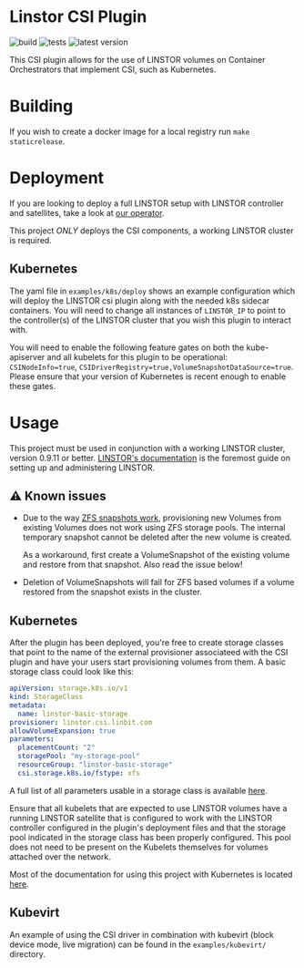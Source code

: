 # Linstor CSI Plugin

![build](https://github.com/piraeusdatastore/linstor-csi/workflows/build/badge.svg)
![tests](https://github.com/piraeusdatastore/linstor-csi/workflows/tests/badge.svg)
![latest version](https://img.shields.io/github/v/tag/piraeusdatastore/linstor-csi?label=version&sort=semver)

This CSI plugin allows for the use of LINSTOR volumes on Container Orchestrators
that implement CSI, such as Kubernetes.

# Building

If you wish to create a docker image for a local registry
run `make staticrelease`.

# Deployment

If you are looking to deploy a full LINSTOR setup with LINSTOR controller and satellites,
take a look at [our operator](https://github.com/piraeusdatastore/piraeus-operator).

This project _ONLY_ deploys the CSI components, a working LINSTOR cluster is required.

## Kubernetes

The yaml file in `examples/k8s/deploy` shows an example configuration which
will deploy the LINSTOR csi plugin along with the needed k8s sidecar containers.
You will need to change all instances of `LINSTOR_IP` to point to the controller(s)
of the LINSTOR cluster that you wish this plugin to interact with.

You will need to enable the following feature gates on both the kube-apiserver
and all kubelets for this plugin to be operational: `CSINodeInfo=true`,
`CSIDriverRegistry=true,VolumeSnapshotDataSource=true`. Please ensure that your
version of Kubernetes is recent enough to enable these gates.

# Usage

This project must be used in conjunction with a working LINSTOR cluster, version
0.9.11 or better.
[LINSTOR's documentation](https://www.linbit.com/drbd-user-guide/linstor-guide-1_0-en/)
is the foremost guide on setting up and administering LINSTOR.

## :warning:️ Known issues

* Due to the way [ZFS snapshots work], provisioning new Volumes from existing Volumes
  does not work using ZFS storage pools. The internal temporary snapshot cannot be
  deleted after the new volume is created.

  As a workaround, first create a VolumeSnapshot of the existing volume and restore from
  that snapshot. Also read the issue below!

* Deletion of VolumeSnapshots will fail for ZFS based volumes if a volume restored from
  the snapshot exists in the cluster.

[ZFS snapshots work]: https://docs.oracle.com/cd/E23824_01/html/821-1448/gbciq.html

## Kubernetes

After the plugin has been deployed, you're free to create storage classes
that point to the name of the external provisioner associateed with the CSI plugin
and have your users start provisioning volumes from them. A basic storage class could
look like this:

```yaml
apiVersion: storage.k8s.io/v1
kind: StorageClass
metadata:
  name: linstor-basic-storage
provisioner: linstor.csi.linbit.com
allowVolumeExpansion: true
parameters:
  placementCount: "2"
  storagePool: "my-storage-pool"
  resourceGroup: "linstor-basic-storage"
  csi.storage.k8s.io/fstype: xfs
```

A full list of all parameters usable in a storage class is available
[here](https://www.linbit.com/drbd-user-guide/linstor-guide-1_0-en/#s-kubernetes-sc-parameters).

Ensure that all kubelets that are expected to use LINSTOR volumes have a running
LINSTOR satellite that is configured to work with the LINSTOR controller
configured in the plugin's deployment files and that the storage pool indicated
in the storage class has been properly configured. This pool does not need to be
present on the Kubelets themselves for volumes attached over the network.

Most of the documentation for using this project with Kubernetes is located
[here](https://docs.linbit.com/docs/users-guide-9.0/#ch-kubernetes).

## Kubevirt

An example of using the CSI driver in combination with kubevirt (block device mode, live migration) can be
found in the `examples/kubevirt/` directory.
